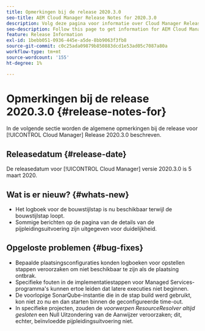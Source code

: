 ```yaml
---
title: Opmerkingen bij de release 2020.3.0
seo-title: AEM Cloud Manager Release Notes for 2020.3.0
description: Volg deze pagina voor informatie over Cloud Manager Release 2020.3.0
seo-description: Follow this page to get information for AEM Cloud Manager Release 2020.3.0
feature: Release Information
exl-id: 1bebb051-0936-445e-a5de-8bb9063f3fb8
source-git-commit: c0c25ada09879b850883dcd1e53ad05c7087a80a
workflow-type: tm+mt
source-wordcount: '155'
ht-degree: 1%

---
```


# Opmerkingen bij de release 2020.3.0 {#release-notes-for}

In de volgende sectie worden de algemene opmerkingen bij de release voor [!UICONTROL Cloud Manager] Release 2020.3.0 beschreven.

## Releasedatum {#release-date}

De releasedatum voor [!UICONTROL Cloud Manager] versie 2020.3.0 is 5 maart 2020.

## Wat is er nieuw? {#whats-new}

* Het logboek voor de bouwstijlstap is nu beschikbaar terwijl de bouwstijlstap loopt.
* Sommige berichten op de pagina van de details van de pijpleidingsuitvoering zijn uitgegeven voor duidelijkheid.

## Opgeloste problemen {#bug-fixes}

* Bepaalde plaatsingsconfiguraties konden logboeken voor opstellen stappen veroorzaken om niet beschikbaar te zijn als de plaatsing ontbrak.
* Specifieke fouten in de implementatiestappen voor Managed Services-programma&#39;s kunnen ertoe leiden dat latere executies niet beginnen.
* De voorlopige SonarQube-instantie die in de stap build werd gebruikt, kon niet zo nu en dan starten binnen de geconfigureerde time-out.
* In specifieke projecten, zouden de *voorwerpen ResourceResolver altijd gesloten* een Null Uitzondering van de Aanwijzer veroorzaken; dit, echter, beïnvloedde pijpleidingsuitvoering niet.
